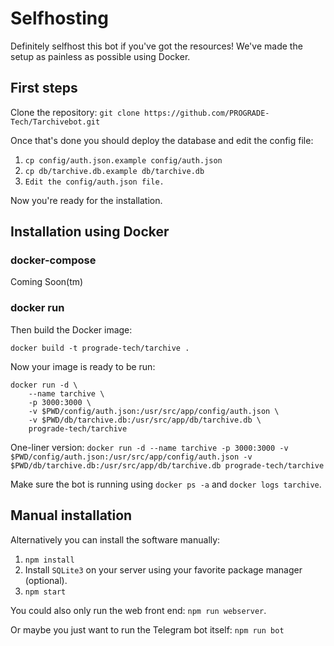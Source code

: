 # Selfhosting
Definitely selfhost this bot if you've got the resources! We've made the setup as painless as possible using Docker.

## First steps

Clone the repository: `git clone https://github.com/PROGRADE-Tech/Tarchivebot.git`

Once that's done you should deploy the database and edit the config file:

1. `cp config/auth.json.example config/auth.json`
2. `cp db/tarchive.db.example db/tarchive.db`
3. `Edit the config/auth.json file.`

Now you're ready for the installation.

## Installation using Docker
### docker-compose
Coming Soon(tm)

### docker run

Then build the Docker image:

```
docker build -t prograde-tech/tarchive .
```

Now your image is ready to be run:

```
docker run -d \
	--name tarchive \
	-p 3000:3000 \
	-v $PWD/config/auth.json:/usr/src/app/config/auth.json \
	-v $PWD/db/tarchive.db:/usr/src/app/db/tarchive.db \
	prograde-tech/tarchive
```
One-liner version: `docker run -d --name tarchive -p 3000:3000 -v $PWD/config/auth.json:/usr/src/app/config/auth.json -v $PWD/db/tarchive.db:/usr/src/app/db/tarchive.db prograde-tech/tarchive`

Make sure the bot is running using `docker ps -a` and `docker logs tarchive`.

## Manual installation
Alternatively you can install the software manually:

1. `npm install`
2. Install `SQLite3` on your server using your favorite package manager (optional).
3. `npm start`

You could also only run the web front end: `npm run webserver`.

Or maybe you just want to run the Telegram bot itself: `npm run bot`
